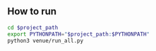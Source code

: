 ## How to run
```bash
cd $project_path
export PYTHONPATH="$project_path:$PYTHONPATH"
python3 venue/run_all.py
